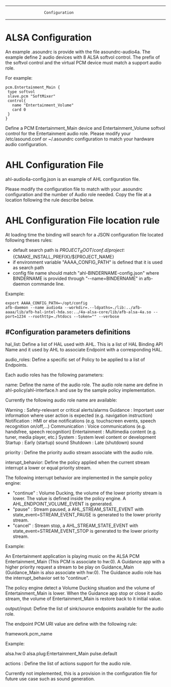 ------------------------------------------------------------------------
                     Configuration
------------------------------------------------------------------------

#  ALSA Configuration
An example .asoundrc is provide with the file asoundrc-audio4a.
The example define 2 audio devices with 8 ALSA softvol control. The prefix of the softvol control and the virtual PCM device must match a support audio role.

For example:
```
pcm.Entertainment_Main {
 type softvol
 slave.pcm "SoftMixer"
 control{
   name "Entertainment_Volume"
   card 0
 }
}
```


Define a PCM Entertainment_Main device and Entertainment_Volume softvol control for the Entertainment audio role.
Please modify your /etc/asound.conf or ~/.asoundrc configuration to match your hardware audio configuration.

# AHL Configuration File
ahl-audio4a-config.json is an example of AHL configuration file.

Please modify the configuration file to match with your .asoundrc configuration and the number of Audio role needed.
Copy the file at a location following the rule describe below.

# AHL Configuration File location rule

At loading time the binding will search for a JSON configuration file located following theses rules:

- default search path is $PROJECT_ROOT/conf.d/project:${CMAKE_INSTALL_PREFIX}/${PROJECT_NAME}
- if environment variable "AAAA_CONFIG_PATH" is defined that it is used as search path
- config file name should match "ahl-BINDERNAME-config.json" where BINDERNAME is provided through "--name=BINDERNAME" in afb-daemon commande line.

Example:

```
export AAAA_CONFIG_PATH=~/opt/config
afb-daemon --name audio4a --workdir=.--ldpaths=./lib:../afb-aaaa/lib/afb-hal-intel-hda.so:../4a-alsa-core/lib/afb-alsa-4a.so --port=1234 --roothttp=./htdocs --token="" --verbose

```
#Configuration parameters definitions
--------------------------------------

hal_list: Define a list of HAL used with AHL. This is a list of HAL Binding API Name and it used by AHL to associate Endpoint with a corresponding HAL.

audio_roles: Define a specific set of Policy to be applied to a list of Endpoints.

Each audio roles has the following parameters:

name: Define the name of the audio role. The audio role name are define in ahl-policy/ahl-interface.h and use by the sample policy implementation.                  

Currently the following audio role name are available:

Warning          : Safety-relevant or critical alerts/alarms
Guidance         : Important user information where user action is expected (e.g. navigation instruction)
Notification     : HMI or else notifications (e.g. touchscreen events, speech recognition on/off,...)
Communication    : Voice communications (e.g. handsfree, speech recognition)
Entertainment    : Multimedia content (e.g. tuner, media player, etc.)
System           : System level content or development
Startup          : Early (startup) sound
Shutdown         : Late (shutdown) sound


priority         : Define the priority audio stream associate with the audio role. 

interupt_behavior: Define the policy applied when the current stream interrupt a lower or equal priority stream.

The following interrupt behavior are implemented in the sample policy engine:

- "continue" : Volume Ducking, the volume of the lower priority stream is lower. The value is defined inside the policy engine. A AHL_ENDPOINT_VOLUME_EVENT is generated.
- "pause"    : Stream paused, a AHL_STREAM_STATE_EVENT with state_event=STREAM_EVENT_PAUSE is generated to the lower priority stream.
- "cancel"   : Stream stop, a AHL_STREAM_STATE_EVENT with state_event=STREAM_EVENT_STOP is generated to the lower priority stream. 

Example:

An Entertainment application is playing music on the ALSA PCM Entertainment_Main (This PCM is associate to hw:0).
A Guidance app with a higher priority request a stream to be play on Guidance_Main (Guidance_Main is also associate with hw:0).
The Guidance audio role has the interrupt_behavior set to "continue".

The policy engine detect a Volume Ducking situation and the volume of Entertainment_Main is lower.
When the Guidance app stop or close it audio stream, the volume of Entertainment_Main is restore back to it initial value.

output/input: Define the list of sink/source endpoints available for the audio role.

The endpoint PCM URI value are define with the following rule:

framework.pcm_name

Example:

alsa.hw:0
alsa.plug:Entertainment_Main
pulse.default

actions : Define the list of actions support for the audio role.

Currently not implemented, this is a provision in the configuration file for future use case such as sound generation.



